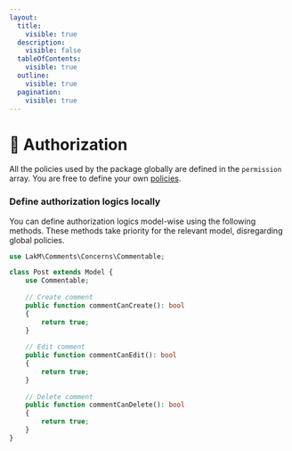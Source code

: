 ```yaml
---
layout:
  title:
    visible: true
  description:
    visible: false
  tableOfContents:
    visible: true
  outline:
    visible: true
  pagination:
    visible: true
---
```


# 🔐 Authorization

All the policies used by the package globally are defined in the `permission` array. You are free to define your own [policies](https://laravel.com/docs/11.x/authorization).

### Define authorization logics locally

You can define authorization logics model-wise using the following methods. These methods take priority for the relevant model, disregarding global policies.

```php
use LakM\Comments\Concerns\Commentable;

class Post extends Model {
    use Commentable;
    
    // Create comment
    public function commentCanCreate(): bool
    {
        return true;
    }
    
    // Edit comment
    public function commentCanEdit(): bool
    {
        return true;
    }
    
    // Delete comment
    public function commentCanDelete(): bool
    {
        return true;
    }
}
```
